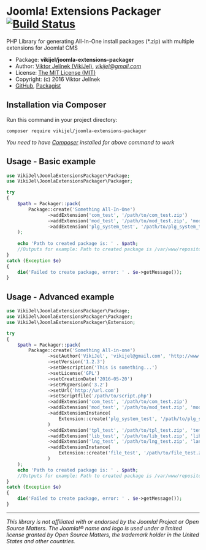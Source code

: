 #   Joomla! Extensions Packager&nbsp;&nbsp;&nbsp;&nbsp;[![Build Status](https://travis-ci.org/vikijel/joomla-extensions-packager.svg?branch=master)](https://travis-ci.org/vikijel/joomla-extensions-packager)
PHP Library for generating All-In-One install packages (*.zip) with multiple extensions for Joomla! CMS

-   Package: **vikijel/joomla-extensions-packager**
-   Author: [Viktor Jelínek (VikiJel)](http://www.vikijel.cz), *<vikijel@gmail.com>*
-   License: [The MIT License (MIT)](LICENSE.txt)
-   Copyright: (c) 2016 Viktor Jelínek
-   [GitHub](https://github.com/vikijel/joomla-extensions-packager), [Packagist](https://packagist.org/packages/vikijel/joomla-extensions-packager)

##  Installation via Composer
Run this command in your project directory: 
```
composer require vikijel/joomla-extensions-packager
```

*You need to have [Composer](https://getcomposer.org/) installed for above command to work*

##  Usage - Basic example

```php
use VikiJel\JoomlaExtensionsPackager\Package;
use VikiJel\JoomlaExtensionsPackager\Packager;

try
{
	$path = Packager::pack(
		Package::create('Something All-In-One')
		       ->addExtension('com_test', '/path/to/com_test.zip')
		       ->addExtension('mod_test', '/path/to/mod_test.zip', 'module', 'site')
		       ->addExtension('plg_system_test', '/path/to/plg_system_test.zip', 'plugin', null, 'system')
	);
	
	echo 'Path to created package is: ' . $path; 
	//Outputs for example: Path to created package is /var/www/repository/pkg_something_all_in_one-1.0.0.zip
}
catch (Exception $e)
{
	die('Failed to create package, error: ' . $e->getMessage());
}
```

##  Usage - Advanced example

```php
use VikiJel\JoomlaExtensionsPackager\Package;
use VikiJel\JoomlaExtensionsPackager\Packager;
use VikiJel\JoomlaExtensionsPackager\Extension;

try
{
	$path = Packager::pack(
		Package::create('Something All-in-one')
		       ->setAuthor('VikiJel', 'vikijel@gmail.com', 'http://www.vikijel.cz')
		       ->setVersion('1.2.3')
		       ->setDescription('This is something...')
		       ->setLicense('GPL')
		       ->setCreationDate('2016-05-20')
		       ->setPkgVersion('3.2')
		       ->setUrl('http://url.com')
		       ->setScriptfile('/path/to/script.php')
		       ->addExtension('com_test', '/path/to/com_test.zip')
		       ->addExtension('mod_test', '/path/to/mod_test.zip', 'module', 'site')
		       ->addExtensionInstance(
			       Extension::create('plg_system_test', '/path/to/plg_system_test.zip', 'plugin')->setGroup('system')
		       )
		       ->addExtension('tpl_test', '/path/to/tpl_test.zip', 'template', 'admin')
		       ->addExtension('lib_test', '/path/to/lib_test.zip', 'library')
		       ->addExtension('lng_test', '/path/to/lng_test.zip', 'language', 'site')
		       ->addExtensionInstance(
			       Extension::create('file_test', '/path/to/file_test.zip', 'file')
		       )
	);
	echo 'Path to created package is: ' . $path; 
    //Outputs for example: Path to created package is /var/www/repository/pkg_something_all_in_one-1.0.0.zip
}
catch (Exception $e)
{
	die('Failed to create package, error: ' . $e->getMessage());
}
```

--- 

*This library is not affiliated with or endorsed by the Joomla! Project or Open Source Matters. The Joomla!® name and logo is used under a limited license granted by Open Source Matters, the trademark holder in the United States and other countries.*
